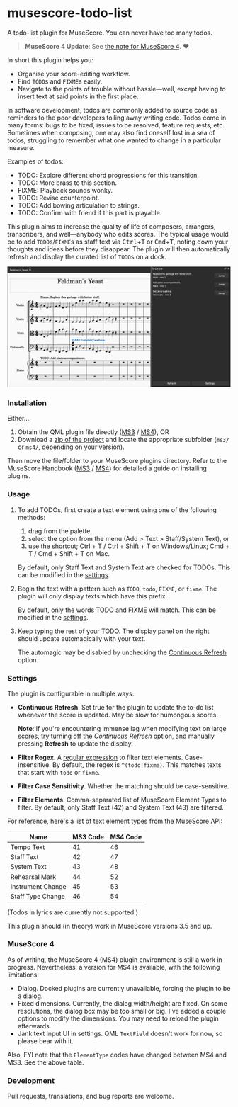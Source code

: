 # musescore-todo-list
A todo-list plugin for MuseScore. You can never have too many todos.

> **MuseScore 4 Update**: See [the note for MuseScore 4](#musescore-4). ❤️

In short this plugin helps you:

* Organise your score-editing workflow.
* Find `TODO`s and `FIXME`s easily.
* Navigate to the points of trouble without hassle—well, except having to insert text at said points in the first place.

In software development, todos are commonly added to source code as reminders to the poor developers toiling away writing code. Todos come in many forms: bugs to be fixed, issues to be resolved, feature requests, etc. Sometimes when composing, one may also find oneself lost in a sea of todos, struggling to remember what one wanted to change in a particular measure. 

Examples of todos:

* TODO: Explore different chord progressions for this transition.
* TODO: More brass to this section.
* FIXME: Playback sounds wonky.
* TODO: Revise counterpoint.
* TODO: Add bowing articulation to strings.
* TODO: Confirm with friend if this part is playable.

This plugin aims to increase the quality of life of composers, arrangers, transcribers, and well—anybody who edits scores. The typical usage would be to add `TODO`s/`FIXME`s as staff text via <kbd>Ctrl</kbd>+<kbd>T</kbd> or <kbd>Cmd</kbd>+<kbd>T</kbd>, noting down your thoughts and ideas before they disappear. The plugin will then automatically refresh and display the curated list of `TODO`s on a dock.

![](img.png)

### Installation

Either...

1. Obtain the QML plugin file directly ([MS3][file v3] / [MS4][file v4]), OR 
2. Download a [zip of the project](https://github.com/TrebledJ/musescore-todo-list/archive/main.zip) and locate the appropriate subfolder (`ms3/` or `ms4/`, depending on your version).

Then move the file/folder to your MuseScore plugins directory. Refer to the MuseScore Handbook ([MS3][handbook v3] / [MS4][handbook v4]) for detailed a guide on installing plugins.

[file v3]: https://github.com/TrebledJ/musescore-todo-list/raw/main/ms3/todo-list.qml
[file v4]: https://github.com/TrebledJ/musescore-todo-list/raw/main/ms4/todo-list.qml
[handbook v3]: https://musescore.org/en/handbook/3/plugins
[handbook v4]: https://musescore.org/en/handbook/4/plugins

### Usage

1. To add TODOs, first create a text element using one of the following methods:
    1. drag from the palette,
    2. select the option from the menu (Add > Text > Staff/System Text), or
    3. use the shortcut; Ctrl + T / Ctrl + Shift + T on Windows/Linux; Cmd + T / Cmd + Shift + T on Mac.
  
    By default, only Staff Text and System Text are checked for TODOs. This can be modified in the [settings](#settings).
  
2. Begin the text with a pattern such as `TODO`, `todo`, `FIXME`, or `fixme`. The plugin will only display texts which have this prefix.

    By default, only the words TODO and FIXME will match.  This can be modified in the [settings](#settings).

3. Keep typing the rest of your TODO. The display panel on the right should update automagically with your text.

    The automagic may be disabled by unchecking the [Continuous Refresh](#settings) option.

### Settings

The plugin is configurable in multiple ways:

* **Continuous Refresh**. Set true for the plugin to update the to-do list whenever the score is updated. May be slow for humongous scores.

  **Note**: If you're encountering immense lag when modifying text on large scores, try turning off the _Continuous Refresh_ option, and manually pressing **Refresh** to update the display.
  
* **Filter Regex**. A [regular expression][regex] to filter text elements. Case-insensitive. By default, the regex is `^(todo|fixme)`. This matches texts that start with `todo` or `fixme`.
* **Filter Case Sensitivity**. Whether the matching should be case-sensitive.
* **Filter Elements**. Comma-separated list of MuseScore Element Types to filter. By default, only Staff Text (42) and System Text (43) are filtered.

For reference, here's a list of text element types from the MuseScore API:

| Name              | MS3 Code | MS4 Code |
| ----------------- | -------- | -------- |
| Tempo Text        | 41       | 46       |
| Staff Text        | 42       | 47       |
| System Text       | 43       | 48       |
| Rehearsal Mark    | 44       | 52       |
| Instrument Change | 45       | 53       |
| Staff Type Change | 46       | 54       |

<!-- MS4: refer to https://github.com/musescore/MuseScore/blob/master/src/engraving/types/types.h. -->

(Todos in lyrics are currently not supported.)

This plugin should (in theory) work in MuseScore versions 3.5 and up.

### MuseScore 4

As of writing, the MuseScore 4 (MS4) plugin environment is still a work in progress. Nevertheless, a version for MS4 is available, with the following limitations:

* Dialog. Docked plugins are currently unavailable, forcing the plugin to be a dialog.
* Fixed dimensions. Currently, the dialog width/height are fixed. On some resolutions, the dialog box may be too small or big. I've added a couple options to modify the dimensions. You may need to reload the plugin afterwards.
* Jank text input UI in settings. QML `TextField` doesn't work for now, so please bear with it.

Also, FYI note that the `ElementType` codes have changed between MS4 and MS3. See the above table.

### Development
Pull requests, translations, and bug reports are welcome.


[regex]: https://www.regular-expressions.info/

